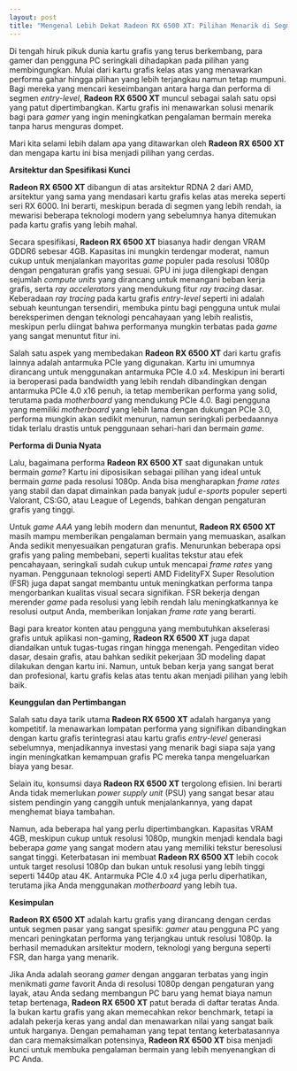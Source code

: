 ```yaml
---
layout: post
title: "Mengenal Lebih Dekat Radeon RX 6500 XT: Pilihan Menarik di Segmen Entry-Level"
---
```


Di tengah hiruk pikuk dunia kartu grafis yang terus berkembang, para gamer dan pengguna PC seringkali dihadapkan pada pilihan yang membingungkan. Mulai dari kartu grafis kelas atas yang menawarkan performa gahar hingga pilihan yang lebih terjangkau namun tetap mumpuni. Bagi mereka yang mencari keseimbangan antara harga dan performa di segmen *entry-level*, **Radeon RX 6500 XT** muncul sebagai salah satu opsi yang patut dipertimbangkan. Kartu grafis ini menawarkan solusi menarik bagi para *gamer* yang ingin meningkatkan pengalaman bermain mereka tanpa harus menguras dompet.

Mari kita selami lebih dalam apa yang ditawarkan oleh **Radeon RX 6500 XT** dan mengapa kartu ini bisa menjadi pilihan yang cerdas.

**Arsitektur dan Spesifikasi Kunci**

**Radeon RX 6500 XT** dibangun di atas arsitektur RDNA 2 dari AMD, arsitektur yang sama yang mendasari kartu grafis kelas atas mereka seperti seri RX 6000. Ini berarti, meskipun berada di segmen yang lebih rendah, ia mewarisi beberapa teknologi modern yang sebelumnya hanya ditemukan pada kartu grafis yang lebih mahal.

Secara spesifikasi, **Radeon RX 6500 XT** biasanya hadir dengan VRAM GDDR6 sebesar 4GB. Kapasitas ini mungkin terdengar moderat, namun cukup untuk menjalankan mayoritas *game* populer pada resolusi 1080p dengan pengaturan grafis yang sesuai. GPU ini juga dilengkapi dengan sejumlah *compute units* yang dirancang untuk menangani beban kerja grafis, serta *ray accelerators* yang mendukung fitur *ray tracing* dasar. Keberadaan *ray tracing* pada kartu grafis *entry-level* seperti ini adalah sebuah keuntungan tersendiri, membuka pintu bagi pengguna untuk mulai bereksperimen dengan teknologi pencahayaan yang lebih realistis, meskipun perlu diingat bahwa performanya mungkin terbatas pada *game* yang sangat menuntut fitur ini.

Salah satu aspek yang membedakan **Radeon RX 6500 XT** dari kartu grafis lainnya adalah antarmuka PCIe yang digunakan. Kartu ini umumnya dirancang untuk menggunakan antarmuka PCIe 4.0 x4. Meskipun ini berarti ia beroperasi pada bandwidth yang lebih rendah dibandingkan dengan antarmuka PCIe 4.0 x16 penuh, ia tetap memberikan performa yang solid, terutama pada *motherboard* yang mendukung PCIe 4.0. Bagi pengguna yang memiliki *motherboard* yang lebih lama dengan dukungan PCIe 3.0, performa mungkin akan sedikit menurun, namun seringkali perbedaannya tidak terlalu drastis untuk penggunaan sehari-hari dan bermain *game*.

**Performa di Dunia Nyata**

Lalu, bagaimana performa **Radeon RX 6500 XT** saat digunakan untuk bermain *game*? Kartu ini diposisikan sebagai pilihan yang ideal untuk bermain *game* pada resolusi 1080p. Anda bisa mengharapkan *frame rates* yang stabil dan dapat dimainkan pada banyak judul *e-sports* populer seperti Valorant, CS:GO, atau League of Legends, bahkan dengan pengaturan grafis yang tinggi.

Untuk *game AAA* yang lebih modern dan menuntut, **Radeon RX 6500 XT** masih mampu memberikan pengalaman bermain yang memuaskan, asalkan Anda sedikit menyesuaikan pengaturan grafis. Menurunkan beberapa opsi grafis yang paling membebani, seperti kualitas tekstur atau efek pencahayaan, seringkali sudah cukup untuk mencapai *frame rates* yang nyaman. Penggunaan teknologi seperti AMD FidelityFX Super Resolution (FSR) juga dapat sangat membantu untuk meningkatkan performa tanpa mengorbankan kualitas visual secara signifikan. FSR bekerja dengan merender *game* pada resolusi yang lebih rendah lalu meningkatkannya ke resolusi output Anda, memberikan lonjakan *frame rate* yang berarti.

Bagi para kreator konten atau pengguna yang membutuhkan akselerasi grafis untuk aplikasi non-gaming, **Radeon RX 6500 XT** juga dapat diandalkan untuk tugas-tugas ringan hingga menengah. Pengeditan video dasar, desain grafis, atau bahkan sedikit pekerjaan 3D modeling dapat dilakukan dengan kartu ini. Namun, untuk beban kerja yang sangat berat dan profesional, kartu grafis kelas atas tentu akan menjadi pilihan yang lebih baik.

**Keunggulan dan Pertimbangan**

Salah satu daya tarik utama **Radeon RX 6500 XT** adalah harganya yang kompetitif. Ia menawarkan lompatan performa yang signifikan dibandingkan dengan kartu grafis terintegrasi atau kartu grafis *entry-level* generasi sebelumnya, menjadikannya investasi yang menarik bagi siapa saja yang ingin meningkatkan kemampuan grafis PC mereka tanpa mengeluarkan biaya yang besar.

Selain itu, konsumsi daya **Radeon RX 6500 XT** tergolong efisien. Ini berarti Anda tidak memerlukan *power supply unit* (PSU) yang sangat besar atau sistem pendingin yang canggih untuk menjalankannya, yang dapat menghemat biaya tambahan.

Namun, ada beberapa hal yang perlu dipertimbangkan. Kapasitas VRAM 4GB, meskipun cukup untuk resolusi 1080p, mungkin menjadi kendala bagi beberapa *game* yang sangat modern atau yang memiliki tekstur beresolusi sangat tinggi. Keterbatasan ini membuat **Radeon RX 6500 XT** lebih cocok untuk target resolusi 1080p dan bukan untuk resolusi yang lebih tinggi seperti 1440p atau 4K. Antarmuka PCIe 4.0 x4 juga perlu diperhatikan, terutama jika Anda menggunakan *motherboard* yang lebih tua.

**Kesimpulan**

**Radeon RX 6500 XT** adalah kartu grafis yang dirancang dengan cerdas untuk segmen pasar yang sangat spesifik: *gamer* atau pengguna PC yang mencari peningkatan performa yang terjangkau untuk resolusi 1080p. Ia berhasil memadukan arsitektur modern, teknologi yang berguna seperti FSR, dan harga yang menarik.

Jika Anda adalah seorang *gamer* dengan anggaran terbatas yang ingin menikmati *game* favorit Anda di resolusi 1080p dengan pengaturan yang layak, atau Anda sedang membangun PC baru yang hemat biaya namun tetap bertenaga, **Radeon RX 6500 XT** patut berada di daftar teratas Anda. Ia bukan kartu grafis yang akan memecahkan rekor benchmark, tetapi ia adalah pekerja keras yang andal dan menawarkan nilai yang sangat baik untuk harganya. Dengan pemahaman yang tepat tentang keterbatasannya dan cara memaksimalkan potensinya, **Radeon RX 6500 XT** bisa menjadi kunci untuk membuka pengalaman bermain yang lebih menyenangkan di PC Anda.
